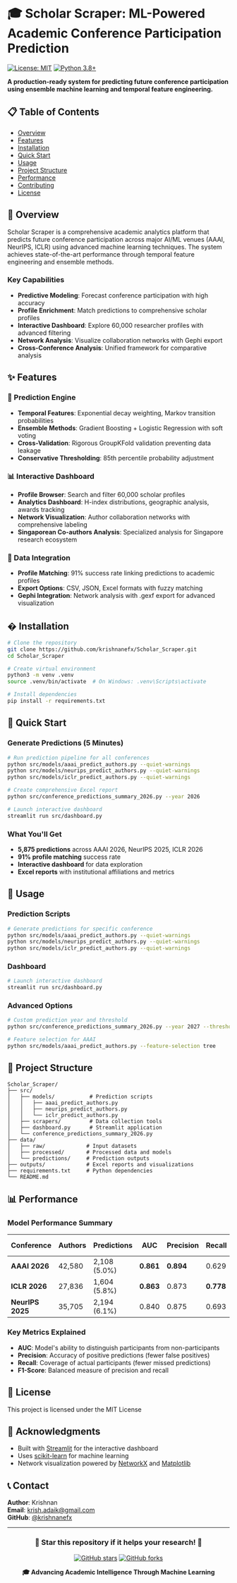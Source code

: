 # 🎓 Scholar Scraper: ML-Powered Academic Conference Participation Prediction

[![License: MIT](https://img.shields.io/badge/License-MIT-yellow.svg)](https://opensource.org/licenses/MIT)
[![Python 3.8+](https://img.shields.io/badge/python-3.8+-blue.svg)](https://www.python.org/downloads/)

**A production-ready system for predicting future conference participation using ensemble machine learning and temporal feature engineering.**

## 📋 Table of Contents
- [Overview](#overview)
- [Features](#features)
- [Installation](#installation)
- [Quick Start](#quick-start)
- [Usage](#usage)
- [Project Structure](#project-structure)
- [Performance](#performance)
- [Contributing](#contributing)
- [License](#license)

## 🎯 Overview

Scholar Scraper is a comprehensive academic analytics platform that predicts future conference participation across major AI/ML venues (AAAI, NeurIPS, ICLR) using advanced machine learning techniques. The system achieves state-of-the-art performance through temporal feature engineering and ensemble methods.

### Key Capabilities
- **Predictive Modeling**: Forecast conference participation with high accuracy
- **Profile Enrichment**: Match predictions to comprehensive scholar profiles
- **Interactive Dashboard**: Explore 60,000 researcher profiles with advanced filtering
- **Network Analysis**: Visualize collaboration networks with Gephi export
- **Cross-Conference Analysis**: Unified framework for comparative analysis

## ✨ Features

### 🔮 Prediction Engine
- **Temporal Features**: Exponential decay weighting, Markov transition probabilities
- **Ensemble Methods**: Gradient Boosting + Logistic Regression with soft voting
- **Cross-Validation**: Rigorous GroupKFold validation preventing data leakage
- **Conservative Thresholding**: 85th percentile probability adjustment

### 📊 Interactive Dashboard
- **Profile Browser**: Search and filter 60,000 scholar profiles
- **Analytics Dashboard**: H-index distributions, geographic analysis, awards tracking
- **Network Visualization**: Author collaboration networks with comprehensive labeling
- **Singaporean Co-authors Analysis**: Specialized analysis for Singapore research ecosystem

### 🔗 Data Integration
- **Profile Matching**: 91% success rate linking predictions to academic profiles
- **Export Options**: CSV, JSON, Excel formats with fuzzy matching
- **Gephi Integration**: Network analysis with .gexf export for advanced visualization

## �️ Installation

```bash
# Clone the repository
git clone https://github.com/krishnanefx/Scholar_Scraper.git
cd Scholar_Scraper

# Create virtual environment
python3 -m venv .venv
source .venv/bin/activate  # On Windows: .venv\Scripts\activate

# Install dependencies
pip install -r requirements.txt
```

## 🚀 Quick Start

### Generate Predictions (5 Minutes)
```bash
# Run prediction pipeline for all conferences
python src/models/aaai_predict_authors.py --quiet-warnings
python src/models/neurips_predict_authors.py --quiet-warnings
python src/models/iclr_predict_authors.py --quiet-warnings

# Create comprehensive Excel report
python src/conference_predictions_summary_2026.py --year 2026

# Launch interactive dashboard
streamlit run src/dashboard.py
```

### What You'll Get
- **5,875 predictions** across AAAI 2026, NeurIPS 2025, ICLR 2026
- **91% profile matching** success rate
- **Interactive dashboard** for data exploration
- **Excel reports** with institutional affiliations and metrics

## 📖 Usage

### Prediction Scripts
```bash
# Generate predictions for specific conference
python src/models/aaai_predict_authors.py --quiet-warnings
python src/models/neurips_predict_authors.py --quiet-warnings
python src/models/iclr_predict_authors.py --quiet-warnings
```

### Dashboard
```bash
# Launch interactive dashboard
streamlit run src/dashboard.py
```

### Advanced Options
```bash
# Custom prediction year and threshold
python src/conference_predictions_summary_2026.py --year 2027 --threshold 80

# Feature selection for AAAI
python src/models/aaai_predict_authors.py --feature-selection tree
```

## 📁 Project Structure

```
Scholar_Scraper/
├── src/
│   ├── models/           # Prediction scripts
│   │   ├── aaai_predict_authors.py
│   │   ├── neurips_predict_authors.py
│   │   └── iclr_predict_authors.py
│   ├── scrapers/         # Data collection tools
│   ├── dashboard.py      # Streamlit application
│   └── conference_predictions_summary_2026.py
├── data/
│   ├── raw/             # Input datasets
│   ├── processed/       # Processed data and models
│   └── predictions/     # Prediction outputs
├── outputs/             # Excel reports and visualizations
├── requirements.txt     # Python dependencies
└── README.md
```

## 📊 Performance

### Model Performance Summary

| Conference | Authors | Predictions | AUC | Precision | Recall | F1-Score | Match Rate |
|------------|---------|-------------|-----|-----------|--------|----------|------------|
| **AAAI 2026** | 42,580 | 2,108 (5.0%) | **0.861** | **0.894** | 0.629 | 0.739 | **91.6%** |
| **ICLR 2026** | 27,836 | 1,604 (5.8%) | **0.863** | 0.873 | **0.778** | **0.822** | **90.3%** |
| **NeurIPS 2025** | 35,705 | 2,194 (6.1%) | 0.840 | 0.875 | 0.693 | 0.773 | **90.4%** |

### Key Metrics Explained
- **AUC**: Model's ability to distinguish participants from non-participants
- **Precision**: Accuracy of positive predictions (fewer false positives)
- **Recall**: Coverage of actual participants (fewer missed predictions)
- **F1-Score**: Balanced measure of precision and recall

## 📄 License

This project is licensed under the MIT License 
## 🙏 Acknowledgments

- Built with [Streamlit](https://streamlit.io/) for the interactive dashboard
- Uses [scikit-learn](https://scikit-learn.org/) for machine learning
- Network visualization powered by [NetworkX](https://networkx.org/) and [Matplotlib](https://matplotlib.org/)

## 📞 Contact

**Author**: Krishnan   
**Email**: krish.adaik@gmail.com  
**GitHub**: [@krishnanefx](https://github.com/krishnanefx)

---

<div align="center">

### 🌟 Star this repository if it helps your research! 🌟

[![GitHub stars](https://img.shields.io/github/stars/krishnanefx/Scholar_Scraper?style=social)](https://github.com/krishnanefx/Scholar_Scraper)
[![GitHub forks](https://img.shields.io/github/forks/krishnanefx/Scholar_Scraper?style=social)](https://github.com/krishnanefx/Scholar_Scraper)

**🎓 Advancing Academic Intelligence Through Machine Learning**

</div>
